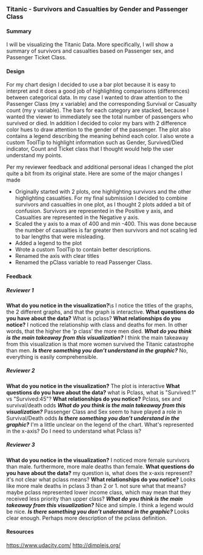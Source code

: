 ### Titanic - Survivors and Casualties by Gender and Passenger Class

#### Summary
I will be visualizing the Titanic Data. More specifically, I will show a summary of survivors and casualties based on Passenger sex, and Passenger Ticket Class.

#### Design
For my chart design I decided to use a bar plot because it is easy to interpret and it does a good job of highlighting comparisons (differences) between categorical data. In my case I wanted to draw attention to the Passenger Class (my x variable) and the corresponding Survival or Casualty count (my y variable). The bars for each category are stacked, because I wanted the viewer to immediately see the total number of passengers who survived or died. In addition I decided to color my bars with 2 difference color hues to draw attention to the gender of the passenger. The plot also contains a legend describing the meaning behind each color. I also wrote a custom ToolTip to highlight information such as Gender, Survived/Died indicator, Count and Ticket class that I thought would help the user understand my points. 

Per my reviewer feedback and additional personal ideas I changed the plot quite a bit from its original state. Here are some of the major changes I made
- Originally started with 2 plots, one highlighting survivors and the other highlighting casualties. For my final submission I decided to combine survivors and casualties in one plot, as I thought 2 plots added a bit of confusion. Survivors are represented in the Positive y axis, and Casualties are represented in the Negative y axis.
- Scaled the y axis to a max of 400 and min -400. This was done because the number of casualties is far greater then survivors and not scaling led to bar lengths that were misleading.
- Added a legend to the plot
- Wrote a custom ToolTip to contain better descriptions.
- Renamed the axis with clear titles
- Renamed the pClass variable to read Passenger Class.


#### Feedback

##### Reviewer 1

**What do you notice in the visualization?**\s
	I notice the titles of the graphs, the 2 different graphs, and that the graph is interactive.
**What questions do you have about the data?**
	What is pclass? 
**What relationships do you notice?**
	I noticed the relationship with class and deaths for men. In other words, that the higher the 'p class' the more men died.
***What do you think is the main takeaway from this visualization?***
	I think the main takeaway from this visualization is that more women survived the Titanic catastrophe than men. 
***Is there something you don’t understand in the graphic?***
	No, everything is easily comprehensible. 


##### Reviewer 2
**What do you notice in the visualization?**
	The plot is interactive
**What questions do you have about the data?**
	what is Pclass, what is "Survived:1" vs "Survived:45"?
**What relationships do you notice?**
	Pclass, sex and survival/death odds
***What do you think is the main takeaway from this visualization?***
	Passenger Class and Sex seem to have played a role in Survival/Death odds
***Is there something you don’t understand in the graphic?***
	I'm a little unclear on the legend of the chart. What's represented in the x-axis? Do I need to understand what Pclass is?
	
##### Reviewer 3
**What do you notice in the visualization?**
	I noticed more female survivors than male. furthermore, more male deaths than female. 
**What questions do you have about the data?**
	my question is, what does the x-axis represent? it's not clear what pclass means? 
**What relationships do you notice?**
	Looks like more male deaths in pclass 3 than 2 or 1. not sure what that means? maybe pclass represented lower income class, which may mean that they received less priority than upper class? 
***What do you think is the main takeaway from this visualization?***
	Nice and simple. I think a legend would be nice. 
***Is there something you don’t understand in the graphic?***
	Looks clear enough. Perhaps more description of the pclass definition. 

#### Resources
https://www.udacity.com/
http://dimplejs.org/
